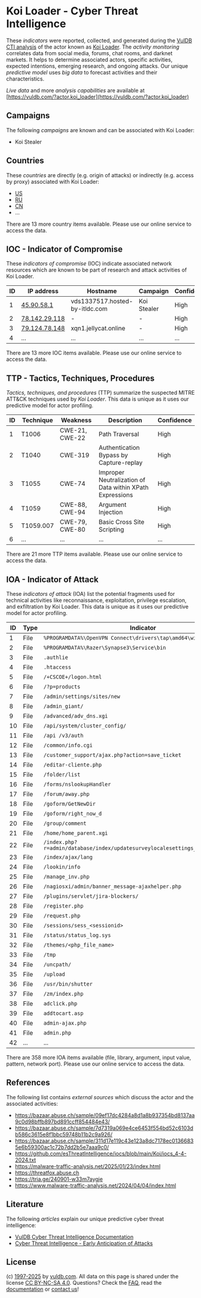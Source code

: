 # Koi Loader - Cyber Threat Intelligence

These _indicators_ were reported, collected, and generated during the [VulDB CTI analysis](https://vuldb.com/?kb.cti) of the actor known as [Koi Loader](https://vuldb.com/?actor.koi_loader). The _activity monitoring_ correlates data from social media, forums, chat rooms, and darknet markets. It helps to determine associated actors, specific activities, expected intentions, emerging research, and ongoing attacks. Our unique _predictive model_ uses _big data_ to forecast activities and their characteristics.

_Live data_ and more _analysis capabilities_ are available at [https://vuldb.com/?actor.koi_loader](https://vuldb.com/?actor.koi_loader)

## Campaigns

The following _campaigns_ are known and can be associated with Koi Loader:

* Koi Stealer

## Countries

These _countries_ are directly (e.g. origin of attacks) or indirectly (e.g. access by proxy) associated with Koi Loader:

* [US](https://vuldb.com/?country.us)
* [RU](https://vuldb.com/?country.ru)
* [CN](https://vuldb.com/?country.cn)
* ...

There are 13 more country items available. Please use our online service to access the data.

## IOC - Indicator of Compromise

These _indicators of compromise_ (IOC) indicate associated network resources which are known to be part of research and attack activities of Koi Loader.

ID | IP address | Hostname | Campaign | Confidence
-- | ---------- | -------- | -------- | ----------
1 | [45.90.58.1](https://vuldb.com/?ip.45.90.58.1) | vds1337517.hosted-by-itldc.com | Koi Stealer | High
2 | [78.142.29.118](https://vuldb.com/?ip.78.142.29.118) | - | - | High
3 | [79.124.78.148](https://vuldb.com/?ip.79.124.78.148) | xqn1.jellycat.online | - | High
4 | ... | ... | ... | ...

There are 13 more IOC items available. Please use our online service to access the data.

## TTP - Tactics, Techniques, Procedures

_Tactics, techniques, and procedures_ (TTP) summarize the suspected MITRE ATT&CK techniques used by _Koi Loader_. This data is unique as it uses our predictive model for actor profiling.

ID | Technique | Weakness | Description | Confidence
-- | --------- | -------- | ----------- | ----------
1 | T1006 | CWE-21, CWE-22 | Path Traversal | High
2 | T1040 | CWE-319 | Authentication Bypass by Capture-replay | High
3 | T1055 | CWE-74 | Improper Neutralization of Data within XPath Expressions | High
4 | T1059 | CWE-88, CWE-94 | Argument Injection | High
5 | T1059.007 | CWE-79, CWE-80 | Basic Cross Site Scripting | High
6 | ... | ... | ... | ...

There are 21 more TTP items available. Please use our online service to access the data.

## IOA - Indicator of Attack

These _indicators of attack_ (IOA) list the potential fragments used for technical activities like reconnaissance, exploitation, privilege escalation, and exfiltration by Koi Loader. This data is unique as it uses our predictive model for actor profiling.

ID | Type | Indicator | Confidence
-- | ---- | --------- | ----------
1 | File | `%PROGRAMDATA%\OpenVPN Connect\drivers\tap\amd64\win10` | High
2 | File | `%PROGRAMDATA%\Razer\Synapse3\Service\bin` | High
3 | File | `.authlie` | Medium
4 | File | `.htaccess` | Medium
5 | File | `/+CSCOE+/logon.html` | High
6 | File | `/?p=products` | Medium
7 | File | `/admin/settings/sites/new` | High
8 | File | `/admin_giant/` | High
9 | File | `/advanced/adv_dns.xgi` | High
10 | File | `/api/system/cluster_config/` | High
11 | File | `/api /v3/auth` | High
12 | File | `/common/info.cgi` | High
13 | File | `/customer_support/ajax.php?action=save_ticket` | High
14 | File | `/editar-cliente.php` | High
15 | File | `/folder/list` | Medium
16 | File | `/forms/nslookupHandler` | High
17 | File | `/forum/away.php` | High
18 | File | `/goform/GetNewDir` | High
19 | File | `/goform/right_now_d` | High
20 | File | `/group/comment` | High
21 | File | `/home/home_parent.xgi` | High
22 | File | `/index.php?r=admin/database/index/updatesurveylocalesettings_generalsettings` | High
23 | File | `/index/ajax/lang` | High
24 | File | `/lookin/info` | Medium
25 | File | `/manage_inv.php` | High
26 | File | `/nagiosxi/admin/banner_message-ajaxhelper.php` | High
27 | File | `/plugins/servlet/jira-blockers/` | High
28 | File | `/register.php` | High
29 | File | `/request.php` | Medium
30 | File | `/sessions/sess_<sessionid>` | High
31 | File | `/status/status_log.sys` | High
32 | File | `/themes/<php_file_name>` | High
33 | File | `/tmp` | Low
34 | File | `/uncpath/` | Medium
35 | File | `/upload` | Low
36 | File | `/usr/bin/shutter` | High
37 | File | `/zm/index.php` | High
38 | File | `adclick.php` | Medium
39 | File | `addtocart.asp` | High
40 | File | `admin-ajax.php` | High
41 | File | `admin.php` | Medium
42 | ... | ... | ...

There are 358 more IOA items available (file, library, argument, input value, pattern, network port). Please use our online service to access the data.

## References

The following list contains _external sources_ which discuss the actor and the associated activities:

* https://bazaar.abuse.ch/sample/09ef17dc4284a8d1a8b937354bd8137aa9c0d98bffb897bd891ccff854484e43/
* https://bazaar.abuse.ch/sample/7d7319a069e4ce6453f554bd52c6103db586c3615e8f1bbc59748b11b2c9a926/
* https://bazaar.abuse.ch/sample/311d17e119c43e123a8dc7178ec01366835e6b59300ac1c72b7dd2b5e7aaa9c0/
* https://github.com/esThreatIntelligence/iocs/blob/main/Koi/iocs_4-4-2024.txt
* https://malware-traffic-analysis.net/2025/01/23/index.html
* https://threatfox.abuse.ch
* https://tria.ge/240901-w33m7aygje
* https://www.malware-traffic-analysis.net/2024/04/04/index.html

## Literature

The following _articles_ explain our unique predictive cyber threat intelligence:

* [VulDB Cyber Threat Intelligence Documentation](https://vuldb.com/?kb.cti)
* [Cyber Threat Intelligence - Early Anticipation of Attacks](https://www.scip.ch/en/?labs.20201022)

## License

(c) [1997-2025](https://vuldb.com/?kb.changelog) by [vuldb.com](https://vuldb.com/?kb.about). All data on this page is shared under the license [CC BY-NC-SA 4.0](https://creativecommons.org/licenses/by-nc-sa/4.0/). Questions? Check the [FAQ](https://vuldb.com/?kb.faq), read the [documentation](https://vuldb.com/?kb) or [contact us](https://vuldb.com/?contact)!
